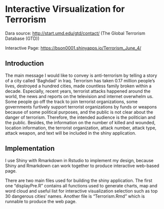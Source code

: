 # Interactive Virsualization for Terrorism
Dara source: http://start.umd.edu/gtd/contact/ (The Global Terrorism Database (GTD))

Interactive Page: https://bson0001.shinyapps.io/Terrorism_June_4/ 

## Introduction
The main message I would like to convey is anti-terrorism by telling a story of a city called 'Baghdad' in Iraq. Terrorism has taken 0.17 million people’s lives, destroyed a hundred cities, made countless family broken within a decade. Especially, recent years, terrorist attacks happened around the world, the news and reports on the television and internet overwhelm us. Some people go off the track to join terrorist organizations, some governments furtively support terrorist organizations by funds or weapons because of some political purposes, and the public is not clear about the danger of terrorism. Therefore, the intended audience is the politician and the public. Besides, the information on the number of killed and wounded, location information, the terrorist organization, attack number, attack type, attack weapon, and text will be included in the shiny application.

## Implementation
I use Shiny with Rmarkdown in Rstudio to implement my design, because Shiny and Rmarkdown can work together to produce interactive web-based page.

There are two main files used for building the shiny application. The first one “displayPre.R” contains all functions used to generate charts, map and word cloud and useful list for interactive visualization selection such as top 30 dangerous cities’ names. Another file is “Terrorism.Rmd” which is runnable to produce the web page.
